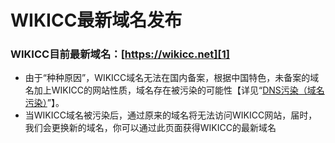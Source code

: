 # WIKICC最新域名发布

### WIKICC目前最新域名：[https://wikicc.net][1]


  [1]: https://wikicc.net

 - 由于“种种原因”，WIKICC域名无法在国内备案，根据中国特色，未备案的域名加上WIKICC的网站性质，域名存在被污染的可能性【详见“[DNS污染（域名污染）][2]”】。
 - 当WIKICC域名被污染后，通过原来的域名将无法访问WIKICC网站，届时，我们会更换新的域名，你可以通过此页面获得WIKICC的最新域名

  [2]: https://baike.baidu.com/item/DNS污染
